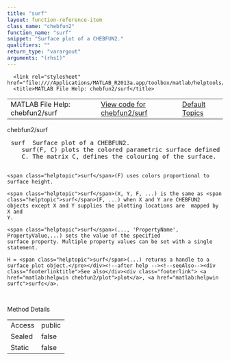 ```yaml
---
title: "surf"
layout: function-reference-item
class_name: "chebfun2"
function_name: "surf"
snippet: "Surface plot of a CHEBFUN2."
qualifiers: ""
return_type: "varargout"
arguments: "(rhs1)"
---
```


<html>
   <head>
      <meta http-equiv="Content-Type" content="text/html; charset=utf-8">
   
      <link rel="stylesheet" href="file:////Applications/MATLAB_R2013a.app/toolbox/matlab/helptools/private/helpwin.css">
      <title>MATLAB File Help: chebfun2/surf</title>
   </head>
   <body>
      <!--Single-page help-->
      <table border="0" cellspacing="0" width="100%">
         <tr class="subheader">
            <td class="headertitle">MATLAB File Help: chebfun2/surf</td>
            <td class="subheader-left"><a href="matlab:edit chebfun2/surf">View code for chebfun2/surf</a></td>
            <td class="subheader-right"><a href="matlab:helpwin">Default Topics</a></td>
         </tr>
      </table>
      <div class="title">chebfun2/surf</div>
      <div class="helptext"><pre><!--helptext --> <span class="helptopic">surf</span>  Surface plot of a CHEBFUN2.
    <span class="helptopic">surf</span>(F, C) plots the colored parametric surface defined by F and the matrix
    C. The matrix C, defines the colouring of the surface.
 
    <span class="helptopic">surf</span>(F) uses colors proportional to surface height.
 
    <span class="helptopic">surf</span>(X, Y, F, ...) is the same as <span class="helptopic">surf</span>(F, ...) when X and Y are CHEBFUN2
    objects except X and Y supplies the plotting locations are  mapped by X and
    Y.
 
    <span class="helptopic">surf</span>(..., 'PropertyName', PropertyValue,...) sets the value of the specified
    surface property. Multiple property values can be set with a single
    statement.
 
    H = <span class="helptopic">surf</span>(...) returns a handle to a surface plot object.</pre></div><!--after help --><!--seeAlso--><div class="footerlinktitle">See also</div><div class="footerlink"> <a href="matlab:helpwin chebfun2/plot">plot</a>, <a href="matlab:helpwin surfc">surfc</a>.
</div>
      <!--Method-->
      <div class="sectiontitle">Method Details</div>
      <table class="class-details">
         <tr>
            <td class="class-detail-label">Access</td>
            <td>public</td>
         </tr>
         <tr>
            <td class="class-detail-label">Sealed</td>
            <td>false</td>
         </tr>
         <tr>
            <td class="class-detail-label">Static</td>
            <td>false</td>
         </tr>
      </table>
   </body>
</html>
